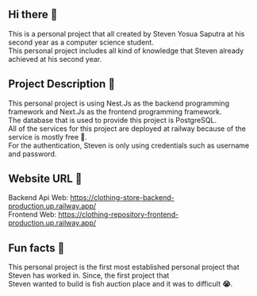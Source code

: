 ## Hi there 👋
This is a personal project that all created by Steven Yosua Saputra at his second year as a computer science student.<br>
This personal project includes all kind of knowledge that Steven already achieved at his second year.<br>

## Project Description **📃**
This personal project is using Nest.Js as the backend programming framework and Next.Js as the frontend programming framework.<br>
The database that is used to provide this project is PostgreSQL.<br>
All of the services for this project are deployed at railway because of the service is mostly free **💸**.<br>
For the authentication, Steven is only using credentials such as username and password.<br>

## Website URL **🔗**
Backend Api Web: https://clothing-store-backend-production.up.railway.app/<br>
Frontend Web: https://clothing-repository-frontend-production.up.railway.app/<br>

## Fun facts **🍿**
This personal project is the first most established personal project that Steven has worked in. Since, the first project that<br>
Steven wanted to build is fish auction place and it was to difficult **😭**.<br>

<!--

**Here are some ideas to get you started:**

🙋‍♀️ A short introduction - what is your organization all about?
🌈 Contribution guidelines - how can the community get involved?
👩‍💻 Useful resources - where can the community find your docs? Is there anything else the community should know?
🍿 Fun facts - what does your team eat for breakfast?
🧙 Remember, you can do mighty things with the power of [Markdown](https://docs.github.com/github/writing-on-github/getting-started-with-writing-and-formatting-on-github/basic-writing-and-formatting-syntax)
-->
